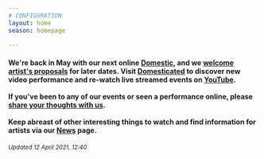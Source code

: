```yaml
---
# CONFIGURATION
layout: home
season: homepage

---
```

#### We're back in May with our next online [Domestic](/current/2021-domestic), and we <a href="http://domesticmcr.posthaven.com" target="_blank">welcome artist's proposals</a> for later dates. Visit <a href="http://domesticatedonline.org" target="_blank">Domesticated</a> to discover new video performance and re-watch live streamed events on <a href="http://bit.ly/YTwarnmcr" target="_blank">YouTube</a>.<br><br>If you've been to any of our events or seen a performance online, please <a href="http://bit.ly/warnmcrfeedback" target="_blank">share your thoughts with us</a>.<br><br>Keep abreast of other interesting things to watch and find information for artists via our [News](/news) page.        
<small>*Updated 12 April 2021, 12:40*</small>
